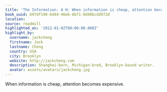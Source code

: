 ```yaml
---
title: 'The Information: A H: When information is cheap, attention becomes expensive.'
book_uuid: 697df190-b484-46eb-8b71-8d40bcdd972d
location: 
source: readmill
highlighted_on: '2012-01-02T00:00:00.000Z'
highlight_by:
  username: jackcheng
  firstname: Jack
  lastname: Cheng
  country: USA
  city: Brooklyn
  website: http://jackcheng.com
  description: Shanghai-born, Michigan-bred, Brooklyn-based writer.
  avatar: assets/avatars/jackcheng.jpg
---
```


When information is cheap, attention becomes expensive.